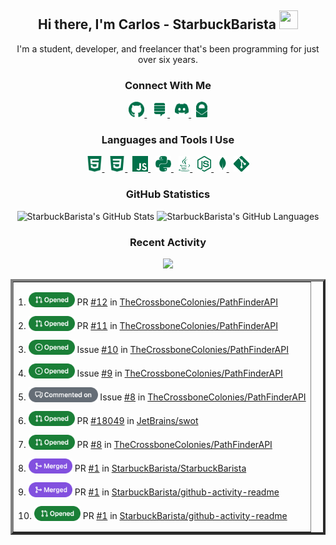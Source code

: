 <h2 align="center">
  Hi there, <strong>I'm Carlos - StarbuckBarista</strong> <img src="https://raw.githubusercontent.com/MartinHeinz/MartinHeinz/master/wave.gif" height="30px" width="30px">
</h2>

<p align="center">
  I'm a student, developer, and freelancer that's been programming for just over six years.
  <br>
</p>

<h3 align="center">
  Connect With Me
</h3>

<p align="center">
  <a title="StarbuckBarista's GitHub" href="https://github.com/StarbuckBarista/" target="_blank">
    <img alt="StarbuckBarista's GitHub" height="25px" src="./icons/connections/github.png"/>
  </a>
  &nbsp;
  <a title="StarbuckBarista's Stack Overflow" href="https://stackoverflow.com/users/12449444/starbuckbarista/" target="_blank">
    <img alt="StarbuckBarista's Stack Overflow" height="25px" src="./icons/connections/stack_overflow.png"/>
  </a>
  &nbsp;
  <a title="StarbuckBarista's Discord" href="https://discord.com/users/348311499946721282/" target="_blank">
    <img alt="StarbuckBarista's Discord" height="25px" src="./icons/connections/discord.png"/>
  </a>
  &nbsp;
  <a title="StarbuckBarista's Email" href="mailto:carlitos.salazar@protonmail.com" target="_blank">
    <img alt="StarbuckBarista's Email" height="25px" src="./icons/connections/proton_mail.png"/>
  </a>
</p>

<h3 align="center">
  Languages and Tools I Use
</h3>

<p align="center">
  <a title="HTML" href="https://developer.mozilla.org/docs/Web/HTML/" target="_blank">
    <img alt="HTML" height="25px" src="./icons/resources/html.png"/>
  </a>
  &nbsp;
  <a title="CSS" href="https://developer.mozilla.org/docs/Web/CSS/" target="_blank">
    <img alt="CSS" height="25px" src="./icons/resources/css.png"/>
  </a>
  &nbsp;
  <a title="JavaScript" href="https://developer.mozilla.org/docs/Web/JavaScript/" target="_blank">
    <img title="JavaScript" alt="JavaScript" height="25px" src="./icons/resources/javascript.png"/>
  </a>
  &nbsp;
  <a title="Python" href="https://python.org/" target="_blank">
    <img alt="Python" height="25px" src="./icons/resources/python.png"/>
  </a>
  &nbsp;
  <a title="Java" href="https://java.com/" target="_blank">
    <img alt="Java" height="25px" src="./icons/resources/java.png"/>
  </a>
  &nbsp;
  <a title="Node" href="https://nodejs.org/" target="_blank">
    <img alt="Node" height="25px" src="./icons/resources/node.png"/>
  </a>
  &nbsp;
  <a title="MongoDB" href="https://mongodb.com/" target="_blank">
    <img alt="MongoDB" height="25px" src="./icons/resources/mongo.png"/>
  </a>
  &nbsp;
  <a title="Git" href="https://git-scm.com/" target="_blank">
    <img alt="Git" height="25px" src="./icons/resources/git.png"/>
  </a>
</p>

<h3 align="center">
  GitHub Statistics
</h3>

<p align="center">
    <img alt="StarbuckBarista's GitHub Stats" height="200px" src="https://github-readme-stats-starbuckbarista.vercel.app/api?username=starbuckbarista&count_private=true&show_icons=true&theme=darcula"/>
    <img alt="StarbuckBarista's GitHub Languages" height="200px" src="https://github-readme-stats-starbuckbarista.vercel.app/api/top-langs?username=starbuckbarista&count_private=true&show_icons=true&theme=darcula"/>
</p>

<h3 align="center">
  Recent Activity
</h3>

<p align="center">
  <img src="https://lanyard.cnrad.dev/api/348311499946721282?theme=dark&bg=00704a&borderRadius=15px&animated=false&idleMessage=%22I%27m%20not%20doing%20anything%20:p%22&showDisplayName=true&hideStatus=false&hideTimestamp=false&hideBadges=false&hideProfile=false">
</p>

<table align="center" border="4"><tr><td>
<!--START_SECTION:activity-->
<p align="left">1.  <img alt="Opened" height="24px" valign="bottom" src="./icons/activities/opened_pull_request.png">  PR <a href="https://github.com/TheCrossboneColonies/PathFinderAPI/pull/12">#12</a> in <a href="https://github.com/TheCrossboneColonies/PathFinderAPI">TheCrossboneColonies/PathFinderAPI</a></p>
<p align="left">2.  <img alt="Opened" height="24px" valign="bottom" src="./icons/activities/opened_pull_request.png">  PR <a href="https://github.com/TheCrossboneColonies/PathFinderAPI/pull/11">#11</a> in <a href="https://github.com/TheCrossboneColonies/PathFinderAPI">TheCrossboneColonies/PathFinderAPI</a></p>
<p align="left">3.  <img alt="Opened" height="24px" valign="bottom" src="./icons/activities/opened_issue.png">  Issue <a href="https://github.com/TheCrossboneColonies/PathFinderAPI/issues/10">#10</a> in <a href="https://github.com/TheCrossboneColonies/PathFinderAPI">TheCrossboneColonies/PathFinderAPI</a></p>
<p align="left">4.  <img alt="Opened" height="24px" valign="bottom" src="./icons/activities/opened_issue.png">  Issue <a href="https://github.com/TheCrossboneColonies/PathFinderAPI/issues/9">#9</a> in <a href="https://github.com/TheCrossboneColonies/PathFinderAPI">TheCrossboneColonies/PathFinderAPI</a></p>
<p align="left">5.  <img alt="Commented on" height="24px" valign="bottom" src="./icons/activities/commented_on.png">  Issue <a href="https://github.com/TheCrossboneColonies/PathFinderAPI/issues/8">#8</a> in <a href="https://github.com/TheCrossboneColonies/PathFinderAPI">TheCrossboneColonies/PathFinderAPI</a></p>
<p align="left">6.  <img alt="Opened" height="24px" valign="bottom" src="./icons/activities/opened_pull_request.png">  PR <a href="https://github.com/JetBrains/swot/pull/18049">#18049</a> in <a href="https://github.com/JetBrains/swot">JetBrains/swot</a></p>
<p align="left">7.  <img alt="Opened" height="24px" valign="bottom" src="./icons/activities/opened_pull_request.png">  PR <a href="https://github.com/TheCrossboneColonies/PathFinderAPI/pull/8">#8</a> in <a href="https://github.com/TheCrossboneColonies/PathFinderAPI">TheCrossboneColonies/PathFinderAPI</a></p>
<p align="left">8.  <img alt="Merged" height="24px" valign="bottom" src="./icons/activities/merged_pull_request.png">  PR <a href="https://github.com/StarbuckBarista/StarbuckBarista/pull/1">#1</a> in <a href="https://github.com/StarbuckBarista/StarbuckBarista">StarbuckBarista/StarbuckBarista</a></p>
<p align="left">9.  <img alt="Merged" height="24px" valign="bottom" src="./icons/activities/merged_pull_request.png">  PR <a href="https://github.com/StarbuckBarista/github-activity-readme/pull/1">#1</a> in <a href="https://github.com/StarbuckBarista/github-activity-readme">StarbuckBarista/github-activity-readme</a></p>
<p align="left">10.  <img alt="Opened" height="24px" valign="bottom" src="./icons/activities/opened_pull_request.png">  PR <a href="https://github.com/StarbuckBarista/github-activity-readme/pull/1">#1</a> in <a href="https://github.com/StarbuckBarista/github-activity-readme">StarbuckBarista/github-activity-readme</a></p>
<!--END_SECTION:activity-->
</td></tr></table>
